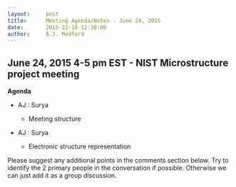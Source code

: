 ```yaml
---
layout:     post
title:      Meeting Agenda/Notes - June 24, 2015
date:       2015-22-10 12:30:00
author:     A.J. Medford
---
```

<!-- Start Writing Below in Markdown -->

## June 24, 2015 4-5 pm EST - NIST Microstructure project meeting

**Agenda**

* AJ : Surya
    * Meeting structure

* AJ : Surya
    * Electronic structure representation

Please suggest any additional points in the comments
section below. Try to identify the 2 primary people
in the conversation if possible. Otherwise
we can just add it as a group discussion.
